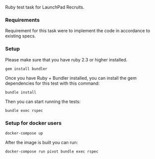 Ruby test task for LaunchPad Recruits.

### Requirements
Requirement for this task were to implement the code in accordance to existing specs.

### Setup
Please make sure that you have ruby 2.3 or higher installed.

```
gem install bundler
```

Once you have Ruby + Bundler installed, you can install the gem dependencies for this test with this command:

```
bundle install
```

Then you can start running the tests:

```
bundle exec rspec
```

### Setup for docker users
```
docker-compose up
```

After the image is built you can run:

```
docker-compose run pivot bundle exec rspec
```
